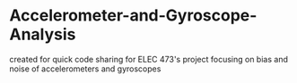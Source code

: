 # Accelerometer-and-Gyroscope-Analysis
created for quick code sharing for ELEC 473's project focusing on bias and noise of accelerometers and gyroscopes
